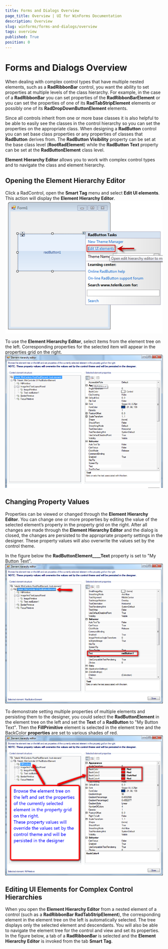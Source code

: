 ```yaml
---
title: Forms and Dialogs Overview
page_title: Overview | UI for WinForms Documentation
description: Overview
slug: winforms/forms-and-dialogs/overview
tags: overview
published: True
position: 0
---
```


# Forms and Dialogs Overview



When dealing with complex control types that have multiple nested elements, such as a __RadRibbonBar__ control, you want the ability to set properties at multiple levels of the class hierarchy. For example, in the case of a __RadRibbonBar__ you can set properties of the __RadRibbonBarElement__ or you can set the properties of one of its __RadTabStripElement__ elements or possibly one of its __RadDropDownButtonElement__ elements.
      

Since all controls inherit from one or more base classes it is also helpful to be able to easily see the classes in the control hierarchy so you can set the properties on the appropriate class. When designing a __RadButton__ control you can set base class properties or any properties of classes that __RadButton__ derives from. The __RadButton Visibility__ property can be set at the base class level (__RootRadElement__) while the __RadButton Text__ property can be set at the __RadButtonElement__ class level.
      

__Element Hierarchy Editor__ allows you to work with complex control types and to navigate the class and element hierarchy.
      

## Opening the Element Hierarchy Editor

Click a RadControl, open the __Smart Tag__ menu and select __Edit UI elements__. This action will display the __Element Hierarchy Editor__.
        ![forms-and-dialogs-overview 001](images/forms-and-dialogs-overview001.png)

To use the __Element Hierarchy Editor__, select items from the element tree on the left. Corresponding properties for the selected item will appear in the properties grid on the right.
        ![forms-and-dialogs-overview 002](images/forms-and-dialogs-overview002.png)

## Changing Property Values

Properties can be viewed or changed through the __Element Hierarchy Editor__. You can change one or more properties by editing the value of the selected element’s property in the property grid on the right. After all changes are made through the __Element Hierarchy Editor__ and the dialog is closed, the changes are persisted to the appropriate property settings in the designer. These property values will also overwrite the values set by the control theme.
        

In the figure below the __RadButtonElement____Text__ property is set to "My Button Text".
        ![forms-and-dialogs-overview 003](images/forms-and-dialogs-overview003.png)

To demonstrate setting multiple properties of multiple elements and persisting them to the designer, you could select the __RadButtonElement__ in the element tree on the left and set the __Text__ of a __RadButton__ to "My Button Text". Then the __FillPrimitive__ element is selected in the element tree and the BackColor __properties__ are set to various shades of red.
        ![forms-and-dialogs-overview 004](images/forms-and-dialogs-overview004.png)

## Editing UI Elements for Complex Control Hierarchies

When you open the __Element Hierarchy Editor__ from a nested element of a control (such as a __RadRibbonBar RadTabStripElement__), the corresponding element in the element tree on the left is automatically selected. The tree displays only the selected element and descendants. You will also be able to navigate the element tree for the control and view and set its properties.  In the figure below, a tab of a __RadRibbonBar__ is selected and the __Element Hierarchy Editor__ is invoked from the tab __Smart Tag__.
        




